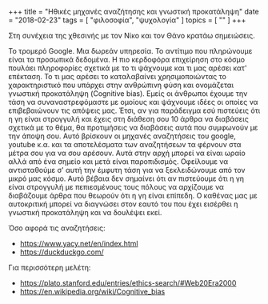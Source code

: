 +++
title = "Ηθικές μηχανές αναζήτησης και γνωστική προκατάληψη"
date = "2018-02-23"
tags = [ "φιλοσοφία", "ψυχολογία" ]
topics = [ "" ]
+++

Στη συνέχεια της χθεσινής με τον Νίκο και τον Θάνο κρατάω σημειώσεις.

Το τρομερό Google. Μια δωρεάν υπηρεσία. Το αντίτιμο που πληρώνουμε είναι τα προσωπικά δεδομένα. Η πιο κερδοφόρα επιχείρηση στο κόσμο πουλάει πληροφορίες σχετικά με το τι ψάχνουμε και τι μας αρέσει κατ' επέκταση. Το τι μας αρέσει το καταλαβαίνει χρησιμοποιώντας το χαρακτηριστικό που υπάρχει στην ανθρώπινη φύση και ονομάζεται γνωστική προκατάληψη (Cognitive bias). Εμείς οι άνθρωποι έχουμε την τάση να συναναστρεφόμαστε με ομοίους και ψάχνουμε ιδέες οι οποίες να επιβεβαιώνουν τις απόψεις μας. Έτσι, αν για παράδειγμα εσύ πιστεύεις ότι η γη είναι στρογγυλή και έχεις στη διάθεση σου 10 άρθρα να διαβάσεις σχετικά με το θέμα, θα προτιμήσεις να διαβάσεις αυτά που συμφωνούν με την άποψη σου. Αυτό βρίσκουν οι μηχανές αναζητήσεις του google, youtube κ.α. και τα αποτελέσματα των αναζητήσεων τα φέρνουν στα μέτρα σου για να σου αρέσουν. Αυτά στην αρχή μπορεί να είναι ωραίο αλλά από ένα σημείο και μετά είναι παροπιδισμός. Οφείλουμε να αντισταθούμε σ' αυτή την έμφυτη τάση για να ξεκλειδώνουμε από τον μικρό μας κόσμο. Αυτό βέβαια δεν σημαίνει ότι αν πιστεύουμε ότι η γη είναι στρογγυλή με πεπιεσμένους τους πόλους να αρχίζουμε να διαβάζουμε άρθρα που θεωρούν ότι η γη είναι επίπεδη. Ο καθένας μας με αυτοκριτική μπορεί να διαγνώσει στον εαυτό του που έχει εισέρθει η γνωστική προκατάληψη και να δουλέψει εκεί.

Όσο αφορά τις αναζητήσεις:

-   <https://www.yacy.net/en/index.html>
-   <https://duckduckgo.com/>

Για περισσότερη μελέτη:

-   <https://plato.stanford.edu/entries/ethics-search/#Web20Era2000>
-   <https://en.wikipedia.org/wiki/Cognitive_bias>
